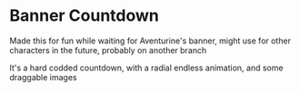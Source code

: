 # Banner Countdown

Made this for fun while waiting for Aventurine's banner, might use for other characters in the future, probably on another branch

It's a hard codded countdown, with a radial endless animation, and some draggable images
